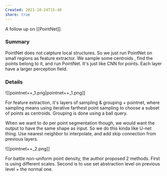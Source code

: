 ```yaml
---
Created: 2021-10-24T15:40
share: true
---
```

A follow up on [[PointNet]].

### Summary

PointNet does not catpture local structures. So we just run PointNet on small regions as feature extractor. We sample some centroids , find the points belong to it, and run PointNet. It's just like CNN for points. Each layer have a larger perception field.

### Details

![[pointnet++_1.png|pointnet++_1.png]]

For feature extraction, it's layers of sampling & grouping + pointnet, where sampling means using iterative farthest point sampling to choose a subset of points as centroids. Grouping is done using a ball query.

When we want to do per point segmentation though, we would want the output to have the same shape as input. So we do this kinda like U-net thing. Use nearest neighbor to interpolate, and add skip connection from previous layers.

![[pointnet++_2.png]]

For battle non-uniform point density, the author proposed 2 methods. First is using different scales. Second is to use set abstraction level on previous level + the normal one.